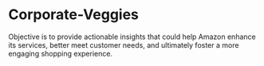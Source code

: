 # Corporate-Veggies
Objective is to provide actionable insights that could help Amazon enhance its services, better meet customer needs, and ultimately foster a more engaging shopping experience.
